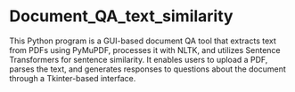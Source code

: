 # Document_QA_text_similarity
This Python program is a GUI-based document QA tool that extracts text from PDFs using PyMuPDF, processes it with NLTK, and utilizes Sentence Transformers for sentence similarity. It enables users to upload a PDF, parses the text, and generates responses to questions about the document through a Tkinter-based interface.
